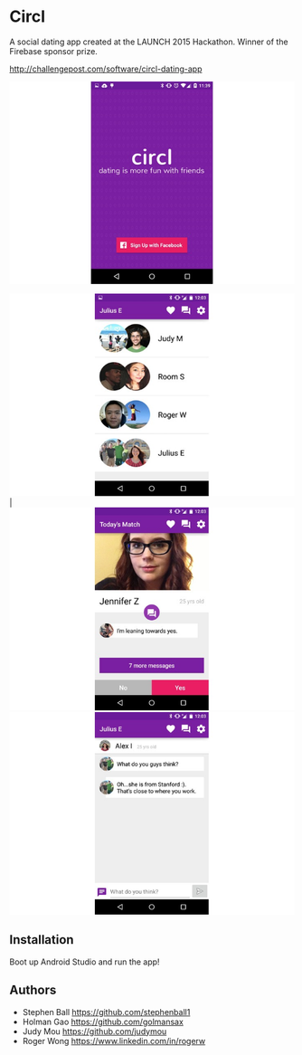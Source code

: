 # Circl

A social dating app created at the LAUNCH 2015 Hackathon.  Winner of the Firebase sponsor prize.

http://challengepost.com/software/circl-dating-app

<img src="/screenshots/circl_cover.jpg?raw=true" alt="Cover screen" />

![Circle screen](/screenshots/circl_circle.jpg?raw=true "Circle screen")|
![Match screen](/screenshots/circl_match.jpg?raw=true "Match screen")
![Chat screen](/screenshots/circl_chat.jpg?raw=true "Chat screen")

## Installation
Boot up Android Studio and run the app!

## Authors
* Stephen Ball https://github.com/stephenball1
* Holman Gao https://github.com/golmansax
* Judy Mou https://github.com/judymou
* Roger Wong https://www.linkedin.com/in/rogerw
